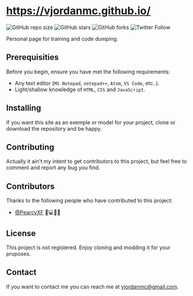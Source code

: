 <!-- README.MD -->
# https://vjordanmc.github.io/

![GitHub repo size](https://img.shields.io/github/repo-size/vjordanmc/vjordanmc.github.io)
![GitHub stars](https://img.shields.io/github/stars/vjordanmc/vjordanmc.github.io?style=social)
![GitHub forks](https://img.shields.io/github/forks/vjordanmc/vjordanmc.github.io?style=social)
![Twitter Follow](https://img.shields.io/github/followers/vjordanmc?style=social)

Personal page for training and code dumping.

## Prerequisities

Before you begin, ensure you have met the following requirements:
* Any text editor (`MS Notepad`, `notepad++`, `Atom`, `VS Code`, etc..).
* Light/shallow knowledge of `HTML`, `CSS` and `JavaScript`.

## Installing

If you want this site as an exemple or model for your project, clone or download the repository and be happy.

## Contributing

Actually it ain't my intent to get contributors to this project, but feel free to comment and report any bug you find.

## Contributors

Thanks to the following people who have contributed to this project:

* [@PearcyXF](https://github.com/PearcyXF) 🚧💻💬🐛 

## License 

This project is not registered. Enjoy cloning and modding it for your pruposes.

## Contact 

If you want to contact me you can reach me at <vjordanmc@gmail.com>.